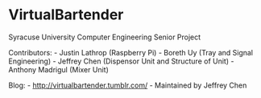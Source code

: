 VirtualBartender
================

Syracuse University Computer Engineering Senior Project

Contributors:
	- Justin Lathrop (Raspberry Pi)
	- Boreth Uy (Tray and Signal Engineering)
	- Jeffrey Chen (Dispensor Unit and Structure of Unit)
	- Anthony Madrigul (Mixer Unit)

Blog:
	- http://virtualbartender.tumblr.com/
	- Maintained by Jeffrey Chen